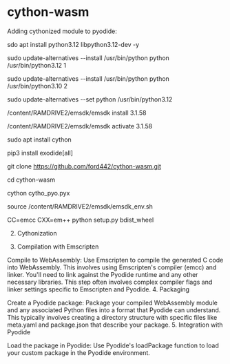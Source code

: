 # cython-wasm
Adding cythonized module to pyodide:

sdo apt install python3.12 libpython3.12-dev -y

sudo update-alternatives --install /usr/bin/python python /usr/bin/python3.12 1

sudo update-alternatives --install /usr/bin/python python /usr/bin/python3.10 2

sudo update-alternatives --set python /usr/bin/python3.12

/content/RAMDRIVE2/emsdk/emsdk install 3.1.58

/content/RAMDRIVE2/emsdk/emsdk activate 3.1.58

sudo apt install cython

pip3 install exodide[all]

git clone https://github.com/ford442/cython-wasm.git

cd cython-wasm

cython cytho_pyo.pyx

source /content/RAMDRIVE2/emsdk/emsdk_env.sh

CC=emcc CXX=em++ python setup.py bdist_wheel



2. Cythonization

3. Compilation with Emscripten

Compile to WebAssembly: Use Emscripten to compile the generated C code into WebAssembly. This involves using Emscripten's compiler (emcc) and linker. You'll need to link against the Pyodide runtime and any other necessary libraries.
This step often involves complex compiler flags and linker settings specific to Emscripten and Pyodide.
4. Packaging

Create a Pyodide package: Package your compiled WebAssembly module and any associated Python files into a format that Pyodide can understand. This typically involves creating a directory structure with specific files like meta.yaml and package.json that describe your package.
5. Integration with Pyodide

Load the package in Pyodide: Use Pyodide's loadPackage function to load your custom package in the Pyodide environment.
